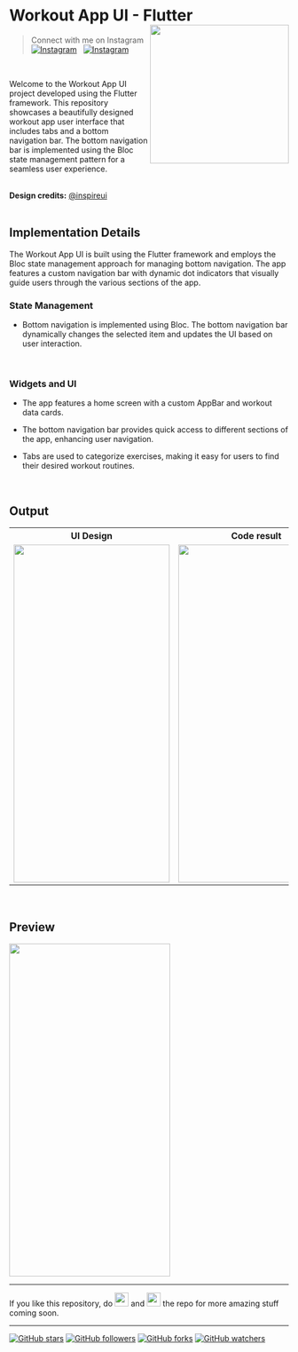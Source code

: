 
# Workout App UI - Flutter <img align='right' src='https://github.com/Ritik-Saxena/ultimateflutter/assets/62079355/0f7da6b5-e471-4864-843d-5d36f3c52f6b' width='250'>

> Connect with me on Instagram 
[![Instagram](https://img.shields.io/twitter/url?label=%40ultimateflutter&logo=Instagram&style=social&url=https%3A%2F%2Fwww.instagram.com%2Fultimateflutter%2F)](https://www.instagram.com/ultimateflutter/)
&nbsp;
[![Instagram](https://img.shields.io/twitter/url?label=%40ritiksaxenaofficial&logo=Instagram&style=social&url=https%3A%2F%2Fwww.instagram.com%2Fritiksaxenaofficial%2F)](https://www.instagram.com/ritiksaxenaofficial/)

<br>

Welcome to the Workout App UI project developed using the Flutter framework. This repository showcases a beautifully designed workout app user interface that includes tabs and a bottom navigation bar. The bottom navigation bar is implemented using the Bloc state management pattern for a seamless user experience. 

<br>
<b>Design credits:</b> <a href="https://www.figma.com/@inspireui">@inspireui</a> <br>

<br>

## Implementation Details

The Workout App UI is built using the Flutter framework and employs the Bloc state management approach for managing bottom navigation. The app features a custom navigation bar with dynamic dot indicators that visually guide users through the various sections of the app.
<br>
### State Management

- Bottom navigation is implemented using Bloc. The bottom navigation bar dynamically changes the selected item and updates the UI based on user interaction.
<br>

### Widgets and UI

- The app features a home screen with a custom AppBar and workout data cards.

- The bottom navigation bar provides quick access to different sections of the app, enhancing user navigation.

- Tabs are used to categorize exercises, making it easy for users to find their desired workout routines.

<br>

## Output
<table style='cellspacing="0"'>
  <tr>
    <th>UI Design</th>
     <th>Code result</th>
  </tr>
  <tr>
    <td><img src="https://github.com/Ritik-Saxena/ultimateflutter/assets/62079355/f890d3c5-2115-4010-b393-868635833b07" height=609, width=281></td>
    <td><img src="https://github.com/Ritik-Saxena/ultimateflutter/assets/62079355/40f38662-04d1-4e91-8ec1-63ce46627a83" height=609, width=281></td>
  </tr>
 </table>

<br>

## Preview
<img src="https://github.com/Ritik-Saxena/ultimateflutter/assets/62079355/f1813519-8705-4d50-bb4b-6cadd45dcf3f" height=600, width=290>

<br>


---
If you like this repository, do <img src="https://user-images.githubusercontent.com/62079355/200077014-f3e95bba-57a6-4c7a-b26a-212bf18e5162.png" width=25 height=25> and <img src="https://user-images.githubusercontent.com/62079355/220893415-ea2015e9-6df6-4de2-ab66-041a3f890be2.png" width=25 height=25> the repo for more amazing stuff coming soon.

---
[![GitHub stars](https://img.shields.io/github/stars/Ritik-Saxena/ultimateflutter?style=social)](https://github.com/Ritik-Saxena/ultimateflutter)
[![GitHub followers](https://img.shields.io/github/followers/Ritik-Saxena?label=Followers&style=social)](https://github.com/Ritik-Saxena?tab=followers)
[![GitHub forks](https://img.shields.io/github/forks/Ritik-Saxena/ultimateflutter?style=social)](https://github.com/Ritik-Saxena/ultimateflutter)
[![GitHub watchers](https://img.shields.io/github/watchers/Ritik-Saxena/ultimateflutter?style=social)](https://github.com/Ritik-Saxena/ultimateflutter)
